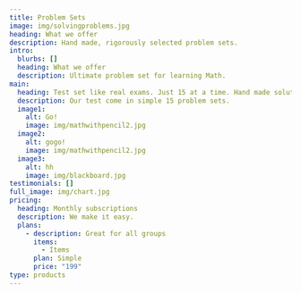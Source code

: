 ```yaml
---
title: Problem Sets
image: img/solvingproblems.jpg
heading: What we offer
description: Hand made, rigorously selected problem sets.
intro:
  blurbs: []
  heading: What we offer
  description: Ultimate problem set for learning Math.
main:
  heading: Test set like real exams. Just 15 at a time. Hand made solution videos.
  description: Our test come in simple 15 problem sets.
  image1:
    alt: Go!
    image: img/mathwithpencil2.jpg
  image2:
    alt: gogo!
    image: img/mathwithpencil2.jpg
  image3:
    alt: hh
    image: img/blackboard.jpg
testimonials: []
full_image: img/chart.jpg
pricing:
  heading: Monthly subscriptions
  description: We make it easy.
  plans:
    - description: Great for all groups
      items:
        - Items
      plan: Simple
      price: "199"
type: products
---
```

